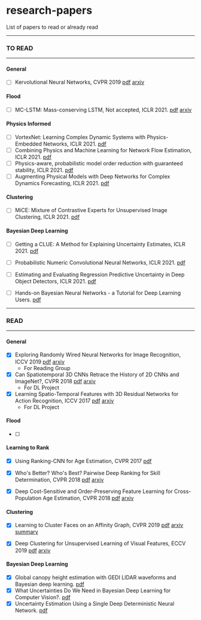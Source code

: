 # research-papers
List of papers to read or already read

******************************************
### TO READ
******************************************
#### General

- [ ] Kervolutional Neural Networks, CVPR 2019 [pdf](https://arxiv.org/pdf/1904.03955.pdf) [arxiv](https://arxiv.org/abs/1904.03955)


#### Flood

- [ ] MC-LSTM: Mass-conserving LSTM, Not accepted, ICLR 2021. [pdf](https://openreview.net/forum?id=Rld-9OxQ6HU) [arxiv](https://arxiv.org/pdf/2101.05186.pdf)

#### Physics Informed

- [ ] VortexNet: Learning Complex Dynamic Systems with Physics-Embedded Networks, ICLR 2021. [pdf](https://openreview.net/forum?id=_8EQ_gMAHFy)
- [ ] Combining Physics and Machine Learning for Network Flow Estimation, ICLR 2021. [pdf](https://openreview.net/forum?id=l0V53bErniB)
- [ ] Physics-aware, probabilistic model order reduction with guaranteed stability, ICLR 2021. [pdf](https://openreview.net/forum?id=vyY0jnWG-tK)
- [ ] Augmenting Physical Models with Deep Networks for Complex Dynamics Forecasting, ICLR 2021. [pdf](https://openreview.net/forum?id=kmG8vRXTFv)

#### Clustering

- [ ] MiCE: Mixture of Contrastive Experts for Unsupervised Image Clustering, ICLR 2021. [pdf](https://openreview.net/forum?id=gV3wdEOGy_V)

#### Bayesian Deep Learning

- [ ] Getting a CLUE: A Method for Explaining Uncertainty Estimates, ICLR 2021. [pdf](https://openreview.net/forum?id=XSLF1XFq5h)
- [ ] Probabilistic Numeric Convolutional Neural Networks, ICLR 2021. [pdf](https://openreview.net/forum?id=T1XmO8ScKim)
- [ ] Estimating and Evaluating Regression Predictive Uncertainty in Deep Object Detectors, ICLR 2021. [pdf](https://openreview.net/forum?id=YLewtnvKgR7)
- [ ] Hands-on Bayesian Neural Networks - a Tutorial for Deep Learning Users. [pdf](https://arxiv.org/pdf/2007.06823.pdf)


* * * * * * * * * * * * * * * * * * * * * * * * * * * * * *
### READ
* * * * * * * * * * * * * * * * * * * * * * * * * * * * * *

#### General

- [x] Exploring Randomly Wired Neural Networks for Image Recognition, ICCV 2019 [pdf](https://arxiv.org/pdf/1904.01569.pdf) [arxiv](https://arxiv.org/abs/1904.01569)
  * For Reading Group
- [x] Can Spatiotemporal 3D CNNs Retrace the History of 2D CNNs and ImageNet?, CVPR 2018 [pdf](https://arxiv.org/pdf/1711.09577.pdf) [arxiv](https://arxiv.org/abs/1711.09577)
  * For DL Project
- [x] Learning Spatio-Temporal Features with 3D Residual Networks for Action Recognition, ICCV 2017 [pdf](https://arxiv.org/pdf/1708.07632.pdf) [arxiv](https://arxiv.org/abs/1708.07632)
  * For DL Project


#### Flood

- [ ] 

#### Learning to Rank

- [x] Using Ranking-CNN for Age Estimation, CVPR 2017 [pdf](http://openaccess.thecvf.com/content_cvpr_2017/papers/Chen_Using_Ranking-CNN_for_CVPR_2017_paper.pdf)
- [x] Who's Better? Who's Best? Pairwise Deep Ranking for Skill Determination, CVPR 2018 [pdf](http://openaccess.thecvf.com/content_cvpr_2018/papers/Doughty_Whos_Better_Whos_CVPR_2018_paper.pdf) [arxiv](https://arxiv.org/abs/1703.09913)
- [x] Deep Cost-Sensitive and Order-Preserving Feature Learning for Cross-Population Age Estimation, CVPR 2018 [pdf](http://openaccess.thecvf.com/content_cvpr_2018/papers/Li_Deep_Cost-Sensitive_and_CVPR_2018_paper.pdf) [arxiv](http://openaccess.thecvf.com/content_cvpr_2018/html/Li_Deep_Cost-Sensitive_and_CVPR_2018_paper.html)




#### Clustering

- [x] Learning to Cluster Faces on an Affinity Graph, CVPR 2019 [pdf](https://arxiv.org/pdf/1904.02749.pdf) [arxiv](https://arxiv.org/abs/1904.02749) [summary](https://github.com/priyanka-chaudhary/research-papers/blob/master/Learning%20to%20Cluster%20Faces%20on%20an%20Affinity%20Graph.md)
- [x] Deep Clustering for Unsupervised Learning of Visual Features, ECCV 2019 [pdf](https://arxiv.org/pdf/1807.05520.pdf) [arxiv](https://arxiv.org/abs/1807.05520)


#### Bayesian Deep Learning

- [x] Global canopy height estimation with GEDI LIDAR waveforms and Bayesian deep learning. [pdf](https://arxiv.org/abs/2103.03975)
- [x] What Uncertainties Do We Need in Bayesian Deep Learning for Computer Vision?. [pdf](https://papers.nips.cc/paper/2017/hash/2650d6089a6d640c5e85b2b88265dc2b-Abstract.html)
- [x] Uncertainty Estimation Using a Single Deep Deterministic Neural Network. [pdf](http://proceedings.mlr.press/v119/van-amersfoort20a.html)

